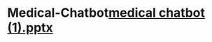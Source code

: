 # Medical-Chatbot[medical chatbot (1).pptx](https://github.com/kongarichandrashekar8/Medical-Chatbot/files/10775540/medical.chatbot.1.pptx)
